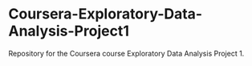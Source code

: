 # Coursera-Exploratory-Data-Analysis-Project1
Repository for the Coursera course Exploratory Data Analysis Project 1.
